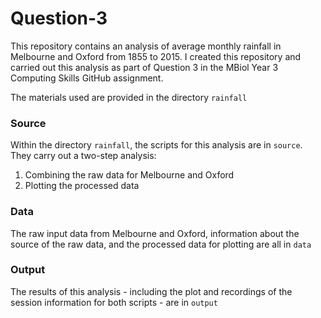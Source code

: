 # Question-3

This repository contains an analysis of average monthly rainfall in Melbourne and Oxford from 1855 to 2015. I created this repository and carried out this analysis as part of Question 3 in the MBiol Year 3 Computing Skills GitHub assignment.  

The materials used are provided in the directory `rainfall`

### Source 

Within the directory `rainfall`, the scripts for this analysis are in `source`. They carry out a two-step analysis:

1. Combining the raw data for Melbourne and Oxford
2. Plotting the processed data 

### Data

The raw input data from Melbourne and Oxford, information about the source of the raw data, and the processed data for plotting are all in `data`

### Output

The results of this analysis - including the plot and recordings of the session information for both scripts - are in `output`
